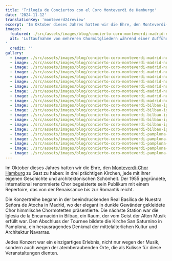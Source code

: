 ```yaml
---
title: 'Trilogía de Conciertos con el Coro Monteverdi de Hamburgo'
date: '2024-11-12'
translationKey: 'monteverd24review'
excerpt: 'Im Oktober dieses Jahres hatten wir die Ehre, den Monteverdi-Chor Hamburg zu einer Reihe denkwürdiger Veranstaltungen in drei prächtigen Kirchen zu empfangen, jede mit ihrer eigenen Geschichte und architektonischen Schönheit.'
images:
  featured: ./src/assets/images/blog/concierto-coro-monteverdi-madrid-nuestra-senora-atocha-2024-04.jpg
  alt: 'Luftaufnahme von mehreren Chormitgliedern während einer Aufführung. Die Sängerinnen und Sänger in formeller schwarzer Kleidung stehen mit geöffneten Notenmappen in der Hand. Sie stehen in der königlichen Basilika Nuestra Señora de Atocha in Madrid mit ihrem schwarz-weiß gefliesten Fußboden, während sie ihre Noten durchgehen.
'
  credit: ''
gallery:
  - image: ./src/assets/images/blog/concierto-coro-monteverdi-madrid-nuestra-senora-atocha-2024-01.jpg
  - image: ./src/assets/images/blog/concierto-coro-monteverdi-madrid-nuestra-senora-atocha-2024-02.jpg
  - image: ./src/assets/images/blog/concierto-coro-monteverdi-madrid-nuestra-senora-atocha-2024-03.jpg
  - image: ./src/assets/images/blog/concierto-coro-monteverdi-madrid-nuestra-senora-atocha-2024-04.jpg
  - image: ./src/assets/images/blog/concierto-coro-monteverdi-madrid-nuestra-senora-atocha-2024-05.jpg
  - image: ./src/assets/images/blog/concierto-coro-monteverdi-madrid-nuestra-senora-atocha-2024-06.jpg
  - image: ./src/assets/images/blog/concierto-coro-monteverdi-madrid-nuestra-senora-atocha-2024-07.jpg
  - image: ./src/assets/images/blog/concierto-coro-monteverdi-madrid-nuestra-senora-atocha-2024-08.jpg
  - image: ./src/assets/images/blog/concierto-coro-monteverdi-madrid-nuestra-senora-atocha-2024-09.jpg
  - image: ./src/assets/images/blog/concierto-coro-monteverdi-madrid-nuestra-senora-atocha-2024-10.jpg
  - image: ./src/assets/images/blog/concierto-coro-monteverdi-bilbao-iglesia-incarnacion-2024-01.jpg
  - image: ./src/assets/images/blog/concierto-coro-monteverdi-bilbao-iglesia-incarnacion-2024-02.jpg
  - image: ./src/assets/images/blog/concierto-coro-monteverdi-bilbao-iglesia-incarnacion-2024-03.jpg
  - image: ./src/assets/images/blog/concierto-coro-monteverdi-bilbao-iglesia-incarnacion-2024-04.jpg
  - image: ./src/assets/images/blog/concierto-coro-monteverdi-bilbao-iglesia-incarnacion-2024-05.jpg
  - image: ./src/assets/images/blog/concierto-coro-monteverdi-bilbao-iglesia-incarnacion-2024-06.jpg
  - image: ./src/assets/images/blog/concierto-coro-monteverdi-pamplona-san-saturnino-2024-01.jpg
  - image: ./src/assets/images/blog/concierto-coro-monteverdi-pamplona-san-saturnino-2024-02.jpg
  - image: ./src/assets/images/blog/concierto-coro-monteverdi-pamplona-san-saturnino-2024-04.jpg
  - image: ./src/assets/images/blog/concierto-coro-monteverdi-pamplona-san-saturnino-2024-05.jpg
  - image: ./src/assets/images/blog/concierto-coro-monteverdi-pamplona-san-saturnino-2024-06.jpg
---
```


Im Oktober dieses Jahres hatten wir die Ehre, den [Monteverdi-Chor Hamburg](/de/kuenstler/monteverdi-chor-hamburg/) zu Gast zu haben: in drei prächtigen Kirchen, jede mit ihrer eigenen Geschichte und architektonischen Schönheit. Der 1955 gegründete, international renommierte Chor begeisterte sein Publikum mit einem Repertoire, das von der Renaissance bis zur Romantik reicht.

Die Konzertreihe begann in der beeindruckenden Real Basílica de Nuestra Señora de Atocha in Madrid, wo der elegant in dunkle Gewänder gekleidete Chor himmlische Chormotetten präsentierte.
Die nächste Station war die Iglesia de la Encarnación in Bilbao, ein Raum, der vom Geist der Alten Musik erfüllt war.
Den Abschluss der Tournee bildete die Kirche San Saturnino in Pamplona, ein herausragendes Denkmal der mittelalterlichen Kultur und Architektur Navarras.

Jedes Konzert war ein einzigartiges Erlebnis, nicht nur wegen der Musik, sondern auch wegen der atemberaubenden Orte, die als Kulisse für diese Veranstaltungen dienten.
